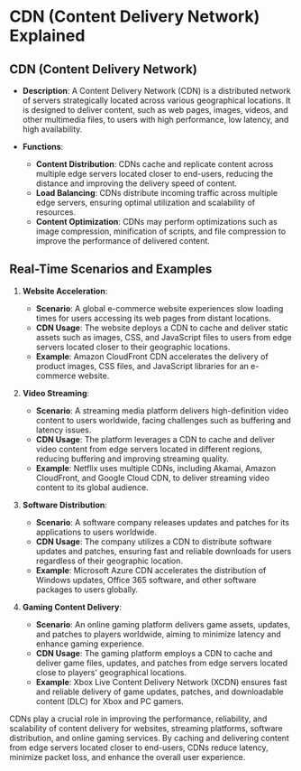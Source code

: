 # CDN (Content Delivery Network) Explained

## CDN (Content Delivery Network)

- **Description**: A Content Delivery Network (CDN) is a distributed network of servers strategically located across various geographical locations. It is designed to deliver content, such as web pages, images, videos, and other multimedia files, to users with high performance, low latency, and high availability.

- **Functions**:
  - **Content Distribution**: CDNs cache and replicate content across multiple edge servers located closer to end-users, reducing the distance and improving the delivery speed of content.
  - **Load Balancing**: CDNs distribute incoming traffic across multiple edge servers, ensuring optimal utilization and scalability of resources.
  - **Content Optimization**: CDNs may perform optimizations such as image compression, minification of scripts, and file compression to improve the performance of delivered content.

## Real-Time Scenarios and Examples

1. **Website Acceleration**:
   - **Scenario**: A global e-commerce website experiences slow loading times for users accessing its web pages from distant locations.
   - **CDN Usage**: The website deploys a CDN to cache and deliver static assets such as images, CSS, and JavaScript files to users from edge servers located closer to their geographic locations.
   - **Example**: Amazon CloudFront CDN accelerates the delivery of product images, CSS files, and JavaScript libraries for an e-commerce website.

2. **Video Streaming**:
   - **Scenario**: A streaming media platform delivers high-definition video content to users worldwide, facing challenges such as buffering and latency issues.
   - **CDN Usage**: The platform leverages a CDN to cache and deliver video content from edge servers located in different regions, reducing buffering and improving streaming quality.
   - **Example**: Netflix uses multiple CDNs, including Akamai, Amazon CloudFront, and Google Cloud CDN, to deliver streaming video content to its global audience.

3. **Software Distribution**:
   - **Scenario**: A software company releases updates and patches for its applications to users worldwide.
   - **CDN Usage**: The company utilizes a CDN to distribute software updates and patches, ensuring fast and reliable downloads for users regardless of their geographic location.
   - **Example**: Microsoft Azure CDN accelerates the distribution of Windows updates, Office 365 software, and other software packages to users globally.

4. **Gaming Content Delivery**:
   - **Scenario**: An online gaming platform delivers game assets, updates, and patches to players worldwide, aiming to minimize latency and enhance gaming experience.
   - **CDN Usage**: The gaming platform employs a CDN to cache and deliver game files, updates, and patches from edge servers located close to players' geographical locations.
   - **Example**: Xbox Live Content Delivery Network (XCDN) ensures fast and reliable delivery of game updates, patches, and downloadable content (DLC) for Xbox and PC gamers.

CDNs play a crucial role in improving the performance, reliability, and scalability of content delivery for websites, streaming platforms, software distribution, and online gaming services. By caching and delivering content from edge servers located closer to end-users, CDNs reduce latency, minimize packet loss, and enhance the overall user experience.
